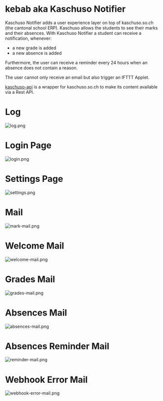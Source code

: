 # kebab aka Kaschuso Notifier

Kaschuso Notifier adds a user experience layer on top of kaschuso.so.ch (the cantonal school ERP).
Kaschuso allows the students to see their marks and their absences. With Kaschuso Notifier a student can receive a notification, whenever:
 - a new grade is added
 - a new absence is added

Furthermore, the user can receive a reminder every 24 hours when an absence does not contain a reason.

The user cannot only receive an email but also trigger an IFTTT Applet.

[kaschuso-api](https://github.com/KaschusoSystems/kaschuso-api) is a wrapper for kaschuso.so.ch to make its content available via a Rest API.

# Log
![log.png](./log.png)

# Login Page
![login.png](./login.png)

# Settings Page
![settings.png](./settings.png)

# Mail
![mark-mail.png](./mark-mail.png)

# Welcome Mail
![welcome-mail.png](./welcome-mail.png)

# Grades Mail
![grades-mail.png](./grades-mail.png)

# Absences Mail
![absences-mail.png](./absences-mail.png)

# Absences Reminder Mail
![reminder-mail.png](./reminder-mail.png)

# Webhook Error Mail
![webhook-error-mail.png](./webhook-error-mail.png)
